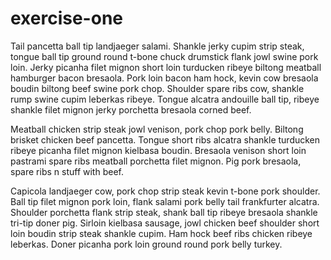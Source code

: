 # exercise-one



Tail pancetta ball tip landjaeger salami. Shankle jerky cupim strip steak, tongue ball tip ground round t-bone chuck drumstick flank jowl swine pork loin. Jerky picanha filet mignon short loin turducken ribeye biltong meatball hamburger bacon bresaola. Pork loin bacon ham hock, kevin cow bresaola boudin biltong beef swine pork chop. Shoulder spare ribs cow, shankle rump swine cupim leberkas ribeye. Tongue alcatra andouille ball tip, ribeye shankle filet mignon jerky porchetta bresaola corned beef.

Meatball chicken strip steak jowl venison, pork chop pork belly. Biltong brisket chicken beef pancetta. Tongue short ribs alcatra shankle turducken ribeye picanha filet mignon kielbasa boudin. Bresaola venison short loin pastrami spare ribs meatball porchetta filet mignon. Pig pork bresaola, spare ribs n stuff with beef.

Capicola landjaeger cow, pork chop strip steak kevin t-bone pork shoulder. Ball tip filet mignon pork loin, flank salami pork belly tail frankfurter alcatra. Shoulder porchetta flank strip steak, shank ball tip ribeye bresaola shankle tri-tip doner pig. Sirloin kielbasa sausage, jowl chicken beef shoulder short loin boudin strip steak shankle cupim. Ham hock beef ribs chicken ribeye leberkas. Doner picanha pork loin ground round pork belly turkey.
